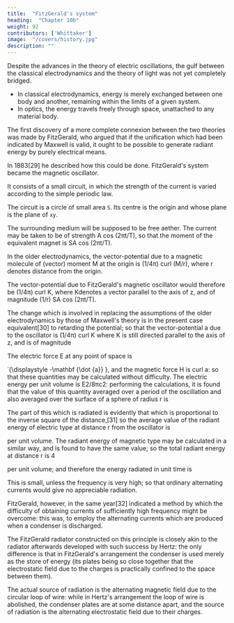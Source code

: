 ```yaml
---
title:  "FitzGerald's system"
heading:  "Chapter 10b"
weight: 92
contributors: ['Whittaker']
image:  "/covers/history.jpg"
description: ""
---
```



Despite the advances in the theory of electric oscillations, the gulf between the classical electrodynamics and the theory of light was not yet completely bridged. 
- In classical electrodynamics, energy is merely exchanged between one body and another, remaining within the limits of a given system.
- In optics, the energy travels freely through space, unattached to any material body. 

The first discovery of a more complete connexion between the two theories was made by FitzGerald, who argued that if the unification which had been indicated by Maxwell is valid, it ought to be possible to generate radiant energy by purely electrical means.

In 1883[29] he described how this could be done. FitzGerald's system became the magnetic oscillator.

It consists of a small circuit, in which the strength of the current is varied according to the simple periodic law. 

The circuit is a circle of small area `S`. Its centre is the origin and whose plane is the plane of `xy`. 

The surrounding medium will be supposed to be free aether. The current may be taken to be of strength A cos (2πt/T), so that the moment of the equivalent magnet is SA cos (2πt/T). 

In the older electrodynamics, the vector-potential due to a magnetic molecule of (vector) moment M at the origin is (1/4π) curl (M/r), where r denotes distance from the origin. 

The vector-potential due to FitzGerald's magnetic oscillator would therefore be (1/4π) curl K, where Kdenotes a vector parallel to the axis of z, and of magnitude (1/r) SA cos (2πt/T). 

The change which is involved in replacing the assumptions of the older electrodynamics by those of Maxwell's theory is in the present case equivalent[30] to retarding the potential; so that the vector-potential a due to the oscillator is (1/4π) curl K where K is still directed parallel to the axis of z, and is of magnitude

The electric force E at any point of space is 

˙{\displaystyle -\mathbf {\dot {a}} }, and the magnetic force H is curl a: so that these quantities may be calculated without difficulty. The electric energy per unit volume is E2/8πc2: performing the calculations, it is found that the value of this quantity averaged over a period of the oscillation and also averaged over the surface of a sphere of radius r is

The part of this which is radiated is evidently that which is proportional to the inverse square of the distance,[31] so the average value of the radiant energy of electric type at distance r from the oscillator is 

per unit volume. The radiant energy of magnetic type may be calculated in a similar way, and is found to have the same value; so the total radiant energy at distance r is 
4

per unit volume; and therefore the energy radiated in unit time is 

This is small, unless the frequency is very high; so that ordinary alternating currents would give no appreciable radiation. 

FitzGerald, however, in the same year[32] indicated a method by which the difficulty of obtaining currents of sufficiently high frequency might be overcome: this was, to employ the alternating currents which are produced when a condenser is discharged.

The FitzGerald radiator constructed on this principle is closely akin to the radiator afterwards developed with such success by Hertz: the only difference is that in FitzGerald's arrangement the condenser is used merely as the store of energy (its plates being so close together that the electrostatic field due to the charges is practically confined to the space between them). 

The actual source of radiation is the alternating magnetic field due to the circular loop of wire: while in Hertz's arrangement the loop of wire is abolished, the condenser plates are at some distance apart, and the source of radiation is the alternating electrostatic field due to their charges.

